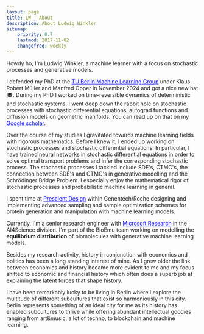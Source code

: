 ```yaml
---
layout: page
title: LW - About
description: About Ludwig Winkler
sitemap:
    priority: 0.7
    lastmod: 2017-11-02
    changefreq: weekly
---
```


Howdy ho, I'm Ludwig Winkler, a machine learner with a focus on stochastic processes and generative models.

I defended my PhD at the <a href='https://web.ml.tu-berlin.de' style="color: blue; text-decoration: underline;text-decoration-style:">TU Berlin Machine Learning Group</a> under Klaus-Robert Müller and Manfred Opper in November 2024 and got a nice new hat 🎓.
During my PhD I worked on time-reversible dynamics of deterministic and stochastic systems.
I went deep down the rabbit hole on stochastic processes with stochastic differential equations, autograd functions and diffusion models on geometric manifolds.
You can read up on that on my
<a href="https://scholar.google.com/citations?hl=en&user=nu_vtVkAAAAJ&view_op=list_works&gmla=AH8HC4zHZJ3Z14D96SJvVcbAzVqP2X1y0Ql1My9Jm4wfFPfB1sTBNHdQj9JICXP8RA07rj8JHtK57BXxQhbcdCEJ" style="color: blue; text-decoration: underline;text-decoration-style:">Google scholar</a>.


<!-- The title of my thesis was 'Time-Reversible Bridges of Data with Machine Learning'.
In my PhD I considered different state spaces and trained neural networks to recreate time-reversible dynamics in these state spaces with boundary conditions.
The dynamics in my PhD included continuous and deterministic, discrete and stochastic, and finally continuous and stochastic.
The applications were modelling MD simulations and quantum chemical Hamiltonians with recurrent neural networks, discrete state space diffusion with birth-death processes, and solving the Schrödinger Bridge Problem with neural networks.
A lot of the topics I spent time on can be found in generative models, e.g. velocities fields in flow matching (deterministic and continuous dynamics), SDE's in diffusion models (stochastic and continuous dynamics in Schrödinger Bridges) and Continuous Time Markov Chains (stochastic and discrete half bridges). -->

Over the course of my studies I gravitated towards machine learning fields with rigorous mathematics.
Before I knew it, I ended up working on stochastic processes and stochastic differential equations.
In particular, I have trained neural networks in stochastic differential equations in order to solve optimal transport problems and infer the corresponding stochastic process.
The stochastic processes I tackled include SDE's, CTMC's, the connection between SDE's and CTMC's in generative modelling and the Schrödinger Bridge Problem.
I especially enjoy the mathematical rigor of stochastic processes and probabilistic machine learning in general.

I spent time at
<a href="https://www.gene.com/scientists/our-scientists/prescient-design" style="color: blue; text-decoration: underline;text-decoration-style:">Prescient Design</a> within Genentech/Roche designing and implementing advanced sampling  and sample optimization schemes for protein generation and manipulation with machine learning models.

Currently, I'm a senior research engineer with 
<a href="https://www.microsoft.com/en-us/research/people/luwinkler/" style="color: blue; text-decoration: underline;text-decoration-style:">Microsoft Research</a>
 in the AI4Science division. I'm part of the BioEmu team working on modelling the **equilibrium distribution** of biomolecules with generative machine learning models.

Besides my research activity, history in conjunction with economics and politics has been a long standing interest of mine.
As I grew older the link between economics and history became more evident to me and my focus shifted to economic and financial history which often does a superb job at explaining the latent forces that shape history.

I have been remarkably lucky to be living in Berlin where I explore the multitude of different subcultures that exist so harmoniously in this city.
Berlin represents something of an ideal city for me as its history has enabled subcultures to thrive while offering abundant intellectual goodies ranging from art&music, a lot of techno, to blockchain and machine learning.